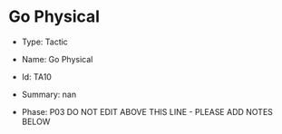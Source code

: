 # Go Physical

* Type: Tactic

* Name: Go Physical

* Id: TA10

* Summary: nan

* Phase: P03
DO NOT EDIT ABOVE THIS LINE - PLEASE ADD NOTES BELOW